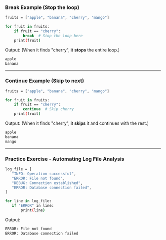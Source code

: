 

### Break Example (Stop the loop)

```bash
fruits = ["apple", "banana", "cherry", "mango"]

for fruit in fruits:
    if fruit == "cherry":
        break  # Stop the loop here
    print(fruit)
```

Output: (When it finds "cherry", it **stops** the entire loop.)

```bash
apple
banana
```

---

### Continue Example (Skip to next)

```bash
fruits = ["apple", "banana", "cherry", "mango"]

for fruit in fruits:
    if fruit == "cherry":
        continue  # Skip cherry
    print(fruit)
```

Output: (When it finds "cherry", it **skips** it and continues with the rest.)

```bash
apple
banana
mango
```



---


### Practice Exercise - Automating Log File Analysis

```bash
log_file = [
   "INFO: Operation successful",
   "ERROR: File not found",
   "DEBUG: Connection established",
   "ERROR: Database connection failed",
]

for line in log_file:
   if "ERROR" in line:
       print(line)
```


Output:

```bash
ERROR: File not found
ERROR: Database connection failed
```







